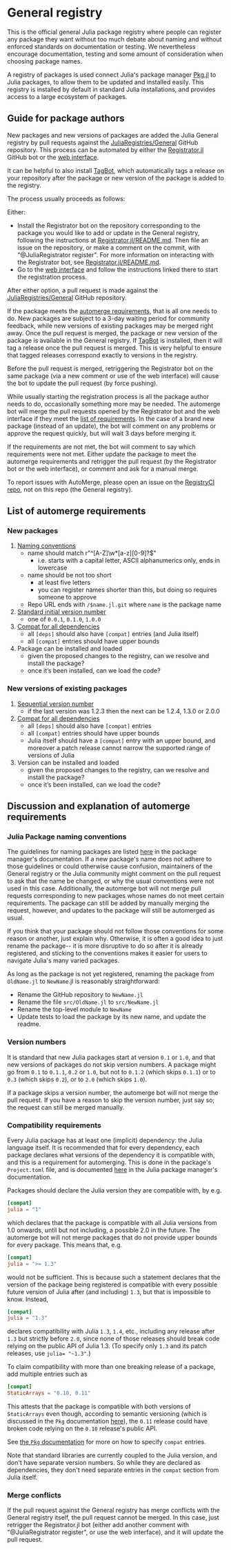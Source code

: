# General registry

This is the official general Julia package registry where people can register
any package they want without too much debate about naming and without enforced
standards on documentation or testing. We nevertheless encourage documentation,
testing and some amount of consideration when choosing package names.

A registry of packages is used connect Julia's package manager
[Pkg.jl](https://julialang.github.io/Pkg.jl) to Julia packages, to allow them to
be updated and installed easily. This registry is installed by default in
standard Julia installations, and provides access to a large ecosystem of
packages.

## Guide for package authors

New packages and new versions of packages are added the Julia General registry
by pull requests against the
[JuliaRegistries/General](https://github.com/JuliaRegistries/General/pulls)
GitHub repository. This process can be automated by either the
[Registrator.jl](https://github.com/JuliaRegistries/Registrator.jl) GitHub bot
or the [web interface](https://github.com/JuliaRegistries/Registrator.jl).

It can be helpful to also install
[TagBot](https://github.com/JuliaRegistries/TagBot), which automatically tags a
release on your repository after the package or new version of the package is
added to the registry.

The process usually proceeds as follows:

Either:

* Install the Registrator bot on the repository corresponding to the package you
  would like to add or update in the General registry, following the
  instructions at
  [Registrator.jl/README.md](https://github.com/JuliaRegistries/Registrator.jl).
  Then file an issue on the repository, or make a comment on the commit, with
  "@JuliaRegistrator register". For more information on interacting with the
  Registrator bot, see
  [Registrator.jl/README.md](https://github.com/JuliaRegistries/Registrator.jl).
* Go to the [web interface](https://github.com/JuliaRegistries/Registrator.jl)
  and follow the instructions linked there to start the registration process.

After either option, a pull request is made against the
[JuliaRegistries/General](https://github.com/JuliaRegistries/General/pulls)
GitHub repository.

If the package meets the [automerge
requirements](#list-of-automerge-requirements), that is all one needs to do. New
packages are subject to a 3-day waiting period for community feedback, while new
versions of existing packages may be merged right away. Once the pull request is
merged, the package or new version of the package is available in the General
registry. If [TagBot](https://github.com/JuliaRegistries/TagBot) is installed,
then it will tag a release once the pull request is merged. This is very helpful
to ensure that tagged releases correspond exactly to versions in the registry.

Before the pull request is merged, retriggering the Registrator bot on the same
package (via a new comment or use of the web interface) will cause the bot to
update the pull request (by force pushing).

While usually starting the registration process is all the package author needs
to do, occasionally something more may be needed. The automerge bot will merge
the pull requests opened by the Registrator bot and the web interface if they
meet the [list of requirements](#list-of-automerge-requirements). In the case of
a brand new package (instead of an update), the bot will comment on any problems
or approve the request quickly, but will wait 3 days before merging it.

If the requirements are not met, the bot will comment to say which requirements
were not met. Either update the package to meet the automerge requirements and
retrigger the pull request (by the Registrator bot or the web interface), or
comment and ask for a manual merge.

To report issues with AutoMerge, please open an issue on the [RegistryCI
repo](https://github.com/JuliaRegistries/RegistryCI.jl), not on this repo (the
General registry).

## List of automerge requirements

### New packages

1. [Naming conventions](#julia-package-naming-conventions)
    * name should match r"^[A-Z]\w*[a-z][0-9]?$"
        * i.e. starts with a capital letter, ASCII alphanumerics only, ends in
          lowercase
    * name should be not too short
        * at least five letters
        * you can register names shorter than this, but doing so requires
          someone to approve
    * Repo URL ends with `/$name.jl.git` where `name` is the package name
2. [Standard initial version number](#version-numbers)
   * one of `0.0.1`, `0.1.0`, `1.0.0`
3. [Compat for all dependencies](#compatibility-requirements)
   * all `[deps]` should also have `[compat]` entries (and Julia itself)
   * all `[compat]` entries should have upper bounds
4. Package can be installed and loaded
   * given the proposed changes to the registry, can we resolve and install the
     package?
   * once it’s been installed, can we load the code?

### New versions of existing packages

1. [Sequential version number](#version-numbers)
    * if the last version was 1.2.3 then the next can be 1.2.4, 1.3.0 or 2.0.0
2. [Compat for all dependencies](#compatibility-requirements)
    * all `[deps]` should also have `[compat]` entries
    * all `[compat]` entries should have upper bounds
    * Julia itself should have a `[compat]` entry with an upper bound, and
      moreover a patch release cannot narrow the supported range of versions of
      Julia
3. Version can be installed and loaded
   * given the proposed changes to the registry, can we resolve and install the
     package?
   * once it’s been installed, can we load the code?

## Discussion and explanation of automerge requirements

### Julia Package naming conventions

The guidelines for naming packages are listed
[here](https://julialang.github.io/Pkg.jl/v1/creating-packages/#Package-naming-guidelines-1)
in the package manager's documentation. If a new package's name does not adhere
to those guidelines or could otherwise cause confusion, maintainers of the
General registry or the Julia community might comment on the pull request to ask
that the name be changed, or why the usual conventions were not used in this
case. Additionally, the automerge bot will not merge pull requests corresponding
to new packages whose names do not meet certain requirements. The package can
still be added by manually merging the request, however, and updates to the
package will still be automerged as usual.

If you think that your package should not follow those conventions for some
reason or another, just explain why. Otherwise, it is often a good idea to just
rename the package-- it is more disruptive to do so after it is already
registered, and sticking to the conventions makes it easier for users to
navigate Julia's many varied packages.

As long as the package is not yet registered, renaming the package from
`OldName.jl` to `NewName`.jl is reasonably straightforward:

* Rename the GitHub repository to `NewName.jl`
* Rename the file `src/OldName.jl` to `src/NewName.jl`
* Rename the top-level module to `NewName`
* Update tests to load the package by its new name, and update the readme.

### Version numbers

It is standard that new Julia packages start at version `0.1` or `1.0`, and that
new versions of packages do not skip version numbers. A package might go from
`0.1` to `0.1.1`, `0.2` or `1.0`, but not to `0.1.2` (which skips `0.1.1`) or to
`0.3` (which skips `0.2`), or to `2.0` (which skips `1.0`).

If a package skips a version number, the automerge bot will not merge the pull
request. If you have a reason to skip the version number, just say so; the
request can still be merged manually.

### Compatibility requirements

Every Julia package has at least one (implicit) dependency: the Julia language
itself. It is recommended that for every dependency, each package declares what
versions of the dependency it is compatible with, and this is a requirement for
automerging. This is done in the package's `Project.toml` file, and is
documented [here](https://julialang.github.io/Pkg.jl/v1/compatibility/) in the
Julia package manager's documentation.

Packages should declare the Julia version they are compatible with, by
e.g.

```toml
[compat]
julia = "1"
```

which declares that the package is compatible with all Julia versions from 1.0
onwards, until but not including, a possible 2.0 in the future. The automerge
bot will not merge packages that do not provide upper bounds for every package.
This means that, e.g.

```toml
[compat]
julia = ">= 1.3"
```

would not be sufficient. This is because such a statement declares that the
version of the package being registered is compatible with every possible future
version of Julia after (and including) `1.3`, but that is impossible to know.
Instead,

```toml
[compat]
julia = "1.3"
```

declares compatibility with Julia `1.3`, `1.4`, etc., including any release after
`1.3` but strictly before `2.0`, since none of those releases should break code
relying on the public API of Julia 1.3. (To specify only `1.3` and its patch
releases, use `julia= "~1.3"`.)

To claim compatibility with
more than one breaking release of a package, add multiple entries such as

```toml
[compat]
StaticArrays = "0.10, 0.11"
```

This attests that the package is compatible with both versions of `StaticArrays`
even though, according to semantic versioning (which is discussed in the `Pkg`
documentation
[here](https://julialang.github.io/Pkg.jl/dev/compatibility/#Version-specifier-format-1)),
the `0.11` release could have broken code relying on the `0.10` release's public
API.

See [the `Pkg`
documentation](https://julialang.github.io/Pkg.jl/v1/compatibility/) for more on
how to specify `compat` entries.

Note that standard libraries are currently coupled to the Julia version, and
don't have separate version numbers. So while they are declared as dependencies,
they don't need separate entries in the `compat` section from Julia itself.

### Merge conflicts

If the pull request against the General registry has merge conflicts with the
General registry itself, the pull request cannot be merged. In this case, just
retrigger the Registrator.jl bot (either add another comment with
"@JuliaRegistrator register", or use the web interface), and it will update the
pull request.
